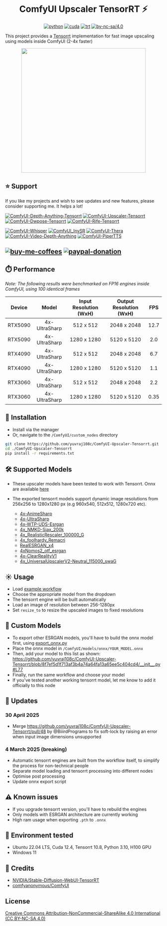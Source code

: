 <div align="center">

# ComfyUI Upscaler TensorRT ⚡

[![python](https://img.shields.io/badge/python-3.10.12-green)](https://www.python.org/downloads/release/python-31012/)
[![cuda](https://img.shields.io/badge/cuda-12.7-green)](https://developer.nvidia.com/cuda-downloads)
[![trt](https://img.shields.io/badge/TRT-10.9-green)](https://developer.nvidia.com/tensorrt)
[![by-nc-sa/4.0](https://img.shields.io/badge/license-CC--BY--NC--SA--4.0-lightgrey)](https://creativecommons.org/licenses/by-nc-sa/4.0/deed.en)

</div>

This project provides a [Tensorrt](https://github.com/NVIDIA/TensorRT) implementation for fast image upscaling using models inside ComfyUI (2-4x faster)

<p align="center">
  <img src="assets/node_v3.png" style="height: 400px" />
</p>

## ⭐ Support
If you like my projects and wish to see updates and new features, please consider supporting me. It helps a lot! 

[![ComfyUI-Depth-Anything-Tensorrt](https://img.shields.io/badge/ComfyUI--Depth--Anything--Tensorrt-blue?style=flat-square)](https://github.com/yuvraj108c/ComfyUI-Depth-Anything-Tensorrt)
[![ComfyUI-Upscaler-Tensorrt](https://img.shields.io/badge/ComfyUI--Upscaler--Tensorrt-blue?style=flat-square)](https://github.com/yuvraj108c/ComfyUI-Upscaler-Tensorrt)
[![ComfyUI-Dwpose-Tensorrt](https://img.shields.io/badge/ComfyUI--Dwpose--Tensorrt-blue?style=flat-square)](https://github.com/yuvraj108c/ComfyUI-Dwpose-Tensorrt)
[![ComfyUI-Rife-Tensorrt](https://img.shields.io/badge/ComfyUI--Rife--Tensorrt-blue?style=flat-square)](https://github.com/yuvraj108c/ComfyUI-Rife-Tensorrt)

[![ComfyUI-Whisper](https://img.shields.io/badge/ComfyUI--Whisper-gray?style=flat-square)](https://github.com/yuvraj108c/ComfyUI-Whisper)
[![ComfyUI_InvSR](https://img.shields.io/badge/ComfyUI__InvSR-gray?style=flat-square)](https://github.com/yuvraj108c/ComfyUI_InvSR)
[![ComfyUI-Thera](https://img.shields.io/badge/ComfyUI--Thera-gray?style=flat-square)](https://github.com/yuvraj108c/ComfyUI-Thera)
[![ComfyUI-Video-Depth-Anything](https://img.shields.io/badge/ComfyUI--Video--Depth--Anything-gray?style=flat-square)](https://github.com/yuvraj108c/ComfyUI-Video-Depth-Anything)
[![ComfyUI-PiperTTS](https://img.shields.io/badge/ComfyUI--PiperTTS-gray?style=flat-square)](https://github.com/yuvraj108c/ComfyUI-PiperTTS)

[![buy-me-coffees](https://i.imgur.com/3MDbAtw.png)](https://www.buymeacoffee.com/yuvraj108cZ)
[![paypal-donation](https://i.imgur.com/w5jjubk.png)](https://paypal.me/yuvraj108c)
---

## ⏱️ Performance

_Note: The following results were benchmarked on FP16 engines inside ComfyUI, using 100 identical frames_

| Device |     Model     | Input Resolution (WxH) | Output Resolution (WxH) | FPS |
| :----: | :-----------: | :--------------------: | :---------------------: | :-: |
|  RTX5090  | 4x-UltraSharp |       512 x 512        |       2048 x 2048       |  12.7  |
|  RTX5090  | 4x-UltraSharp |       1280 x 1280      |       5120 x 5120       |  2.0  |
|  RTX4090  | 4x-UltraSharp |       512 x 512        |       2048 x 2048       |  6.7  |
|  RTX4090  | 4x-UltraSharp |       1280 x 1280      |       5120 x 5120       |  1.1  |
|  RTX3060  | 4x-UltraSharp |       512 x 512        |       2048 x 2048       |  2.2  |
|  RTX3060  | 4x-UltraSharp |       1280 x 1280      |       5120 x 5120       |  0.35  |

## 🚀 Installation
- Install via the manager
- Or, navigate to the `/ComfyUI/custom_nodes` directory

```bash
git clone https://github.com/yuvraj108c/ComfyUI-Upscaler-Tensorrt.git
cd ./ComfyUI-Upscaler-Tensorrt
pip install -r requirements.txt
```

## 🛠️ Supported Models

- These upscaler models have been tested to work with Tensorrt. Onnx are available [here](https://huggingface.co/yuvraj108c/ComfyUI-Upscaler-Onnx/tree/main)
- The exported tensorrt models support dynamic image resolutions from 256x256 to 1280x1280 px (e.g 960x540, 512x512, 1280x720 etc).

   - [4x-AnimeSharp](https://openmodeldb.info/models/4x-AnimeSharp)
   - [4x-UltraSharp](https://openmodeldb.info/models/4x-UltraSharp)
   - [4x-WTP-UDS-Esrgan](https://openmodeldb.info/models/4x-WTP-UDS-Esrgan)
   - [4x_NMKD-Siax_200k](https://openmodeldb.info/models/4x-NMKD-Siax-CX)
   - [4x_RealisticRescaler_100000_G](https://openmodeldb.info/models/4x-RealisticRescaler)
   - [4x_foolhardy_Remacri](https://openmodeldb.info/models/4x-Remacri)
   - [RealESRGAN_x4](https://openmodeldb.info/models/4x-realesrgan-x4plus)
   - [4xNomos2_otf_esrgan](https://openmodeldb.info/models/4x-Nomos2-otf-esrgan)
   - [4x-ClearRealityV1](https://openmodeldb.info/models/4x-ClearRealityV1)
   - [4x_UniversalUpscalerV2-Neutral_115000_swaG](https://openmodeldb.info/models/4x-UniversalUpscalerV2-Neutral)

## ☀️ Usage

- Load [example workflow](assets/tensorrt_upscaling_workflow.json) 
- Choose the appropriate model from the dropdown
- The tensorrt engine will be built automatically
- Load an image of resolution between 256-1280px
- Set `resize_to` to resize the upscaled images to fixed resolutions

## 🔧 Custom Models
- To export other ESRGAN models, you'll have to build the onnx model first, using [export_onnx.py](scripts/export_onnx.py) 
- Place the onnx model in `/ComfyUI/models/onnx/YOUR_MODEL.onnx`
- Then, add your model to this list as shown: https://github.com/yuvraj108c/ComfyUI-Upscaler-Tensorrt/blob/8f7ef5d1f713af3b4a74a64fa13a65ee5c404cd4/__init__.py#L77
- Finally, run the same workflow and choose your model
- If you've tested another working tensorrt model, let me know to add it officially to this node

## 🚨 Updates
### 30 April 2025
- Merge https://github.com/yuvraj108c/ComfyUI-Upscaler-Tensorrt/pull/48 by @BiiirdPrograms to fix soft-lock by raising an error when input image dimensions unsupported
### 4 March 2025 (breaking)
- Automatic tensorrt engines are built from the workflow itself, to simplify the process for non-technical people
- Separate model loading and tensorrt processing into different nodes
- Optimise post processing
- Update onnx export script

## ⚠️ Known issues

- If you upgrade tensorrt version, you'll have to rebuild the engines
- Only models with ESRGAN architecture are currently working
- High ram usage when exporting `.pth` to `.onnx`

## 🤖 Environment tested

- Ubuntu 22.04 LTS, Cuda 12.4, Tensorrt 10.8, Python 3.10, H100 GPU
- Windows 11

## 👏 Credits

- [NVIDIA/Stable-Diffusion-WebUI-TensorRT](https://github.com/NVIDIA/Stable-Diffusion-WebUI-TensorRT)
- [comfyanonymous/ComfyUI](https://github.com/comfyanonymous/ComfyUI)

## License

[Creative Commons Attribution-NonCommercial-ShareAlike 4.0 International (CC BY-NC-SA 4.0)](https://creativecommons.org/licenses/by-nc-sa/4.0/)
